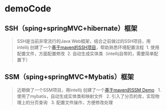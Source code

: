 # demoCode

## SSH（sping+springMVC+hibernate）框架
 > SSH是当前非常流行的Java Web框架，结合之前做过的SSH项目，用intellij 创建了一个[基于maven的SSH项目](https://github.com/rain18/demoCode/tree/master/SSHDemo)，帮助熟悉环境配置流程
  1. 使用配置文件，方面配置修改
  2. 自动生成实体类（intellij自带的，需要简单配置下）
 
## SSM（sping+springMVC+Mybatis）框架
 > 近期做了一个SSM项目，用intellij 创建了一个[基于maven的SSM Demo](https://github.com/rain18/demoCode/tree/master/SSMDemo)
   1. 使用了mybatis，自动生成实体类和映射文件
   2. 引入了分页的库，实现物理上的分页查询
   3. 配置文件操作，方便修改处理
